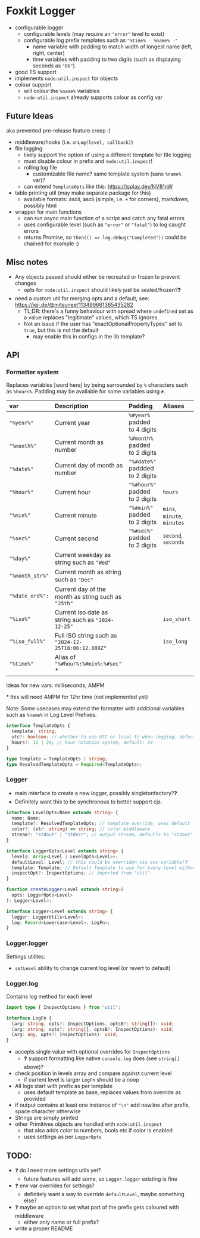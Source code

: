 # Foxkit Logger

- configurable logger
  - configurable levels (may require an `"error"` level to exist)
  - configurable log prefix templates such as `"%time% - %name% -"`
    - name variable with padding to match width of longest name (left, right, center)
    - time variables with padding to two digits (such as displaying seconds as `"06"`)
- good TS support
- implements `node:util.inspect` for objects
- colour support
  - will colour the `%name%` variables
  - `node:util.inspect` already supports colour as config var

## Future Ideas

aka prevented pre-release feature creep :)

- middleware/hooks (i.e. `onLog(level, callback)`)
- file logging
  - likely support the option of using a different template for file logging
  - must disable colour in prefix and `node:util.inspect`!
  - rolling log file
    - customizable file name? same template system (sans `%name%` var)?
  - can extend `TemplateOpts` like this: https://tsplay.dev/NV81nW
- table printing util (may make separate package for this)
  - available formats: ascii, ascii (simple, i.e. `+` for corners), markdown, possibly html
- wrapper for main functions
  - can run async main function of a script and catch any fatal errors
  - uses configurable level (such as `"error"` or `"fatal"`) to log caught errors
  - returns Promise, so `then(() => log.debug("Completed"))` could be chained for example :)

## Misc notes

- Any objects passed should either be recreated or frozen to prevent changes
  - opts for `node:util.inspect` should likely just be sealed/frozen?❓
- need a custom util for merging opts and a default, see: https://ieji.de/@mitsunee/113499661365435282
  - TL;DR: there's a funny behaviour with spread where `undefined` set as a value replaces "legitimate" values, which TS ignores.
  - Not an issue if the user has "exactOptionalPropertyTypes" set to `true`, but this is not the default
    - may enable this in configs in the lib template?

## API

### Formatter system

Replaces variables [word here] by being surrounded by `%` characters such as `%hours%`. Padding may be available for some variables using `#`.

| var              | Description                                          | Padding                         | Aliases                     |
| :--------------- | :--------------------------------------------------- | :------------------------------ | :-------------------------- |
| `"%year%"`       | Current year                                         | `%#year%` padded to 4 digits    |
| `"%month%"`      | Current month as number                              | `%#month%` padded to 2 digits   |
| `"%date%"`       | Current day of month as number                       | `"%#date%"` paddded to 2 digits |
| `"%hour%"`       | Current hour                                         | `"%#hour%"` padded to 2 digits  | `hours`                     |
| `"%min%"`        | Current minute                                       | `"%#min%"` padded to 2 digits   | `mins`, `minute`, `minutes` |
| `"%sec%"`        | Current second                                       | `"%#sec%"` padded to 2 digits   | `second`, `seconds`         |
| `"%day%"`        | Current weekday as string such as `"Wed"`            |
| `"%month_str%"`  | Current month as string such as `"Dec"`              |
| `"%date_ord%": ` | Current day of the month as string such as `"25th"`  |
| `"%iso%"`        | Current iso date as string such as `"2024-12-25"`    |                                 | `iso_short`                 |
| `"%iso_full%"`   | Full ISO string such as `"2024-12-25T18:06:12.889Z"` |                                 | `iso_long`                  |
| `"%time%"`       | Alias of `"%#hour%:%#min%:%#sec"` \*                 |

Ideas for new vars: milliseconds, AMPM

\* this will need AMPM for 12hr time (not implemented yet)

Note: Some usecases may extend the formatter with additional variables such as `%name%` in Log Level Prefixes.

```ts
interface TemplateOpts {
  template: string;
  utc?: boolean; // whether to use UTC or local tz when logging, default: false
  hours?: 12 | 24; // hour notation system, default: 24
}

type Template = TemplateOpts | string;
type ResolvedTemplateOpts = Required<TemplateOpts>;
```

### Logger

- main interface to create a new logger, possibly singletonfactory?❓
- Definitely want this to be synchronous to better support cjs.

```ts
interface LevelOpts<Name extends string> {
  name: Name;
  template?: ResolvedTemplateOpts; // template override, uses default template as base
  color?: (str: string) => string; // color middleware
  stream?: "stdout" | "stderr"; // output stream, defaults to "stdout"
}

interface LoggerOpts<Level extends string> {
  levels: Array<Level | LevelOpts<Level>>;
  defaultLevel: Level; // this could be overriden via env variable?❓
  template: Template; // Default Template to use for every level without one
  inspectOpt?: InspectOptions; // imported from "util"
}

function createLogger<Level extends string>(
  opts: LoggerOpts<Level>
): Logger<Level>;

interface Logger<Level extends string> {
  logger: LoggerUtils<Level>;
  log: Record<Lowercase<Level>, LogFn>;
}
```

### Logger.logger

Settings utilites:

- `setLevel` ability to change current log level (or revert to default)

### Logger.log

Contains log method for each level

```ts
import type { InspectOptions } from "util";

interface LogFn {
  (arg: string, opts?: InspectOptions, optsB?: string[]): void;
  (arg: string, opts?: string[], optsB?: InspectOptions): void;
  (arg: any, opts?: InspectOptions): void;
}
```

- accepts single value with optional overrides for `InspectOptions`
  - ❓ support formatting like native `console.log` does (see `string[]` above)?
- check position in levels array and compare against current level
  - if current level is larger `LogFn` should be a noop
- All logs start with prefix as per template
  - uses default template as base, replaces values from override as provided
- if output contains at least one instance of `"\n"` add newline after prefix, space character otherwise
- Strings are simply printed
- other Primitives objects are handled with `node:util.inspect`
  - that also adds color to numbers, bools etc if color is enabled
  - uses settings as per `LoggerOpts`

## TODO:

- ❓ do I need more settings utils yet?
  - future features will add some, so `Logger.logger` existing is fine
- ❓ env var overrides for settings?
  - definitely want a way to override `defaultLevel`, maybe something else?
- ❓ maybe an option to set what part of the prefix gets coloured with middleware
  - either only name or full prefix?
- write a proper README

